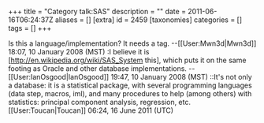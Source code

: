 +++
title = "Category talk:SAS"
description = ""
date = 2011-06-16T06:24:37Z
aliases = []
[extra]
id = 2459
[taxonomies]
categories = []
tags = []
+++

Is this a language/implementation? It needs a tag. --[[User:Mwn3d|Mwn3d]] 18:07, 10 January 2008 (MST)
:I believe it is [http://en.wikipedia.org/wiki/SAS_System this], which puts it on the same footing as Oracle and other database implementations. --[[User:IanOsgood|IanOsgood]] 19:47, 10 January 2008 (MST)
::It's not only a database: it is a statistical package, with several programming languages (data step, macros, iml), and many procedures to help (among others) with statistics: principal component analysis, regression, etc. [[User:Toucan|Toucan]] 06:24, 16 June 2011 (UTC)
